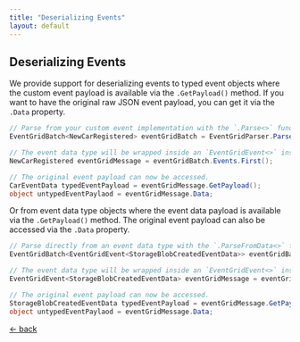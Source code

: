 ```yaml
---
title: "Deserializing Events"
layout: default
---
```


## Deserializing Events

We provide support for deserializing events to typed event objects where the custom event payload is available via the `.GetPayload()` method.
If you want to have the original raw JSON event payload, you can get it via the `.Data` property.

```csharp
// Parse from your custom event implementation with the `.Parse<>` function.
EventGridBatch<NewCarRegistered> eventGridBatch = EventGridParser.Parse<NewCarRegistered>(rawEvent);

// The event data type will be wrapped inside an `EventGridEvent<>` instance.
NewCarRegistered eventGridMessage = eventGridBatch.Events.First();

// The original event payload can now be accessed.
CarEventData typedEventPayload = eventGridMessage.GetPayload();
object untypedEventPaylaod = eventGridMessage.Data;
```

Or from event data type objects where the event data payload is available via the `.GetPayload()` method.
The original event payload can also be accessed via the `.Data` property.

```csharp
// Parse directly from an event data type with the `.ParseFromData<>` function.
EventGridBatch<EventGridEvent<StorageBlobCreatedEventData>> eventGridBatch = EventGridParser.ParseFromData<StorageBlobCreatedEventData>(rawEvent);

// The event data type will be wrapped inside an `EventGridEvent<>` instance.
EventGridEvent<StorageBlobCreatedEventData> eventGridMessage = eventGridBatch.Events.First();

// The original event payload can now be accessed.
StorageBlobCreatedEventData typedEventPayload = eventGridMessage.GetPayload();
object untypedEventPaylaod = eventGridMessage.Data;
```

[&larr; back](/arcus.eventgrid)
